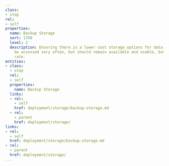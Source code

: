 ```yaml
---
class:
- stop
rel:
- self
properties:
  name: Backup Storage
  sort: 1358
  level: 2
  description: Ensuring there is a lower cost storage options for data that won't
    be accessed very often, but should remain available and usable, but at a lower
    rate.
entities:
- class:
  - stop
  rel:
  - self
  properties:
    name: Backup Storage
  links:
  - rel:
    - self
    href: deployment/storage/backup-storage.md
  - rel:
    - parent
    href: deployment/storage/
links:
- rel:
  - self
  href: deployment/storage/backup-storage.md
- rel:
  - parent
  href: deployment/storage/
...
```

